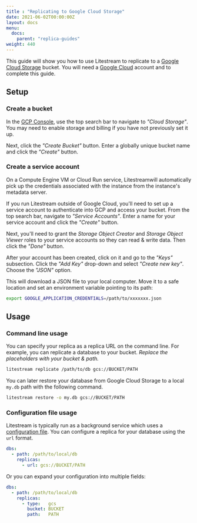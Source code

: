 ```yaml
---
title : "Replicating to Google Cloud Storage"
date: 2021-06-02T00:00:00Z
layout: docs
menu:
  docs:
    parent: "replica-guides"
weight: 440
---
```


This guide will show you how to use Litestream to replicate to a [Google Cloud
Storage][] bucket. You will need a [Google Cloud][] account and to complete
this guide.

[Google Cloud Storage]: https://cloud.google.com/storage
[Google Cloud]: https://cloud.google.com/


## Setup

### Create a bucket

In the [GCP Console][], use the top search bar to navigate to _"Cloud Storage"_.
You may need to enable storage and billing if you have not previously set it up.

Next, click the _"Create Bucket"_ button. Enter a globally unique bucket name
and click the _"Create"_ button.

[GCP Console]: https://console.cloud.google.com/


### Create a service account

On a Compute Engine VM or Cloud Run service, Litestreamwill automatically pick
up the credentials associated with the instance from the instance's metadata
server.

If you run Litestream outside of Google Cloud, you'll need to set up a service 
account to authenticate into GCP and access your bucket.
From the top search bar, navigate to _"Service Accounts"_. Enter a name
for your service account and click the _"Create"_ button.

Next, you'll need to grant the _Storage Object Creator_ and _Storage Object
Viewer_ roles to your service accounts so they can read & write data. Then
click the _"Done"_ button.

After your account has been created, click on it and go to the _"Keys"_
subsection. Click the _"Add Key"_ drop-down and select _"Create new key"_.
Choose the _"JSON"_ option.

This will download a JSON file to your local computer. Move it to a safe
location and set an environment variable pointing to its path:

```sh
export GOOGLE_APPLICATION_CREDENTIALS=/path/to/xxxxxxx.json
```

## Usage

### Command line usage

You can specify your replica as a replica URL on the command line. For example,
you can replicate a database to your bucket. _Replace the placeholders with your
bucket & path._

```sh
litestream replicate /path/to/db gcs://BUCKET/PATH
```

You can later restore your database from Google Cloud Storage to a local `my.db`
path with the following command.

```sh
litestream restore -o my.db gcs://BUCKET/PATH
```

### Configuration file usage

Litestream is typically run as a background service which uses a [configuration
file][]. You can configure a replica for your database using the `url` format.

```yaml
dbs:
  - path: /path/to/local/db
    replicas:
      - url: gcs://BUCKET/PATH
```

Or you can expand your configuration into multiple fields:

```yaml
dbs:
  - path: /path/to/local/db
    replicas:
      - type:   gcs
        bucket: BUCKET
        path:   PATH
```

[configuration file]: /reference/config
